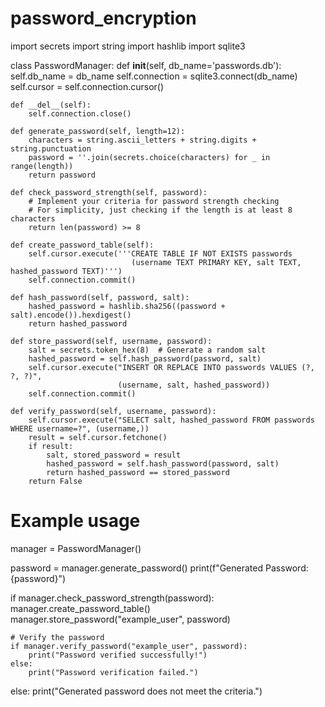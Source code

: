 # password_encryption

import secrets
import string
import hashlib
import sqlite3

class PasswordManager:
    def __init__(self, db_name='passwords.db'):
        self.db_name = db_name
        self.connection = sqlite3.connect(db_name)
        self.cursor = self.connection.cursor()

    def __del__(self):
        self.connection.close()

    def generate_password(self, length=12):
        characters = string.ascii_letters + string.digits + string.punctuation
        password = ''.join(secrets.choice(characters) for _ in range(length))
        return password

    def check_password_strength(self, password):
        # Implement your criteria for password strength checking
        # For simplicity, just checking if the length is at least 8 characters
        return len(password) >= 8

    def create_password_table(self):
        self.cursor.execute('''CREATE TABLE IF NOT EXISTS passwords
                               (username TEXT PRIMARY KEY, salt TEXT, hashed_password TEXT)''')
        self.connection.commit()

    def hash_password(self, password, salt):
        hashed_password = hashlib.sha256((password + salt).encode()).hexdigest()
        return hashed_password

    def store_password(self, username, password):
        salt = secrets.token_hex(8)  # Generate a random salt
        hashed_password = self.hash_password(password, salt)
        self.cursor.execute("INSERT OR REPLACE INTO passwords VALUES (?, ?, ?)",
                            (username, salt, hashed_password))
        self.connection.commit()

    def verify_password(self, username, password):
        self.cursor.execute("SELECT salt, hashed_password FROM passwords WHERE username=?", (username,))
        result = self.cursor.fetchone()
        if result:
            salt, stored_password = result
            hashed_password = self.hash_password(password, salt)
            return hashed_password == stored_password
        return False

# Example usage
manager = PasswordManager()

password = manager.generate_password()
print(f"Generated Password: {password}")

if manager.check_password_strength(password):
    manager.create_password_table()
    manager.store_password("example_user", password)

    # Verify the password
    if manager.verify_password("example_user", password):
        print("Password verified successfully!")
    else:
        print("Password verification failed.")
else:
    print("Generated password does not meet the criteria.")

